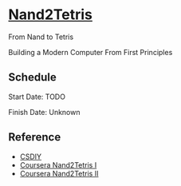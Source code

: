 # [Nand2Tetris](https://www.nand2tetris.org/)

From Nand to Tetris

Building a Modern Computer From First Principles

## Schedule
Start Date: TODO

Finish Date: Unknown


## Reference
- [CSDIY](https://csdiy.wiki/%E4%BD%93%E7%B3%BB%E7%BB%93%E6%9E%84/N2T/)
- [Coursera Nand2Tetris I](https://www.coursera.org/learn/build-a-computer/home/)
- [Coursera Nand2Tetris II](https://www.coursera.org/learn/nand2tetris2/home/)
